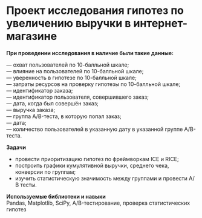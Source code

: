 # Проект исследования гипотез по увеличению выручки в интернет-магазине  

**При проведении исследования в наличие были такие данные:**   


— охват пользователей по 10-балльной шкале;  
— влияние на пользователей по 10-балльной шкале;  
— уверенность в гипотезе по 10-балльной шкале;  
— затраты ресурсов на проверку гипотезы по 10-балльной шкале;  
— идентификатор заказа;  
— идентификатор пользователя, совершившего заказ;  
— дата, когда был совершён заказ;  
— выручка заказа;  
— группа A/B-теста, в которую попал заказ;  
— дата;  
— количество пользователей в указанную дату в указанной группе A/B-теста.  

**Задачи**  

- провести приоритизацию гипотез по фреймворкам ICE и RICE;  
- построить графики кумулятивной выручки, среднего чека, конверсии по группам;  
- изучить статистическую значимость между группами и провести А/В тесты.  

**Используемые библиотеки и навыки**  
Pandas, Matplotlib, SciPy, A/B-тестирование, проверка статистических гипотез  

